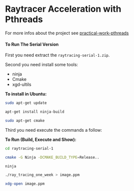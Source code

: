 # Raytracer Acceleration with Pthreads

For more infos about the project see [practical-work-pthreads](./practical-work-pthreads.pdf)

#### To Run The Serial Version

First you need extract the `raytracing-serial-1.zip`.

Second you need install some tools:

-   ninja
-   Cmake    
-   xgd-ultils

**To install in Ubuntu:**

``` bash
sudo apt-get update
```

``` bash
apt-get install ninja-build
```

``` bash
sudo apt-get cmake
```

Third you need execute the commands a follow:

**To Run (Build, Execute and Show):**

``` bash
cd raytracing-serial-1
```

``` bash
cmake -G Ninja -DCMAKE_BUILD_TYPE=Release..
```

``` bash
ninja
```

``` bash
./ray_tracing_one_week > image.ppm
```

``` bash
xdg-open image.ppm
```
